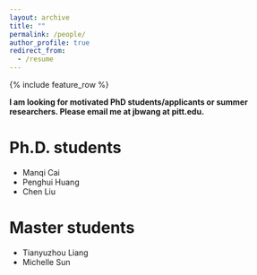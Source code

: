 ```yaml
---
layout: archive
title: ""
permalink: /people/
author_profile: true
redirect_from:
  - /resume
---
```


{% include feature_row %}

**I am looking for motivated PhD students/applicants or summer researchers. Please email me at jbwang at pitt.edu.**

# Ph.D. students

- Manqi Cai
- Penghui Huang
- Chen Liu

# Master students
- Tianyuzhou Liang
- Michelle Sun


